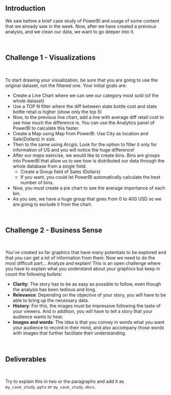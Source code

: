 <!-- # Lab | Case Study -->

## Introduction

We saw before a brief case study of PowerBI and usage of some content that we already saw in the week. Now, after we have created a previous analysis, and we clean our data, we want to go deeper into it.

<br>

## Challenge 1 - Visualizations

<br>

To start drawing your visualization, be sure that you are going to use the original dataset, not the filtered one. Your initial goals are:

- Create a Line Chart where we can see our category most sold (of the whole dataset)
- Use a TOP N filter where the diff between state bottle cost and state bottle retail is higher (show only the top 5)
- Now, to the previous line chart, add a line with average diff retail cost to see how much the difference is. You can use the Analytics panel of PowerBI to calculate this faster.
- Create a Map using Map from PowerBI. Use City as location and Sale(Dollars) in size.
- Then to the same using _Arcgis_. Look for the option to filter it only for information of US and you will notice the huge difference!
- After our maps exercise, we would like to create bins. Bins are groups into PowerBI that allow us to see how is distributed our data through the whole database from a single field.
  - Create a Group field of Sales (Dollars)
  - If you want, you could let PowerBI automatically calculate the best number of bins.
- Now, you must create a pie chart to see the average importance of each bin.
- As you see, we have a huge group that goes from 0 to 400 USD so we are going to exclude it from the chart.

<br>

## Challenge 2 - Business Sense

<br>

You've created so far graphics that have many potentials to be explored and that you can get a lot of information from them. Now we need to do the most difficult part... Analyze and explain! This is an open challenge where you have to explain what you understand about your graphics but keep in count the following bullets:

- **Clarity**: The story has to be as easy as possible to follow, even though the analysis has been tedious and long.
- **Relevance**: Depending on the objective of your story, you will have to be able to bring up the necessary data.
- **History**: For this, the images must be impressive following the taste of your viewers. And in addition, you will have to tell a story that your audience wants to hear.
- **Images and words**: The idea is that you convey in words what you want your audience to record in their mind, and also accompany those words with images that further facilitate their understanding.

<br>

## Deliverables

<br>

Try to explain this in two or the paragraphs and add it as `my_case_study.pptx` or `my_case_study.docx`.

